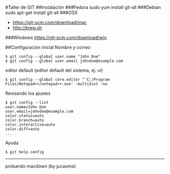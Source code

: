 #Taller de GIT
##Instalación
###Fedora
sudo yum install git-all
###Debian
sudo apt-get install git-all
###OSX
* https://git-scm.com/download/mac
* http://brew.sh

###Windows
https://git-scm.com/download/win

##Configuración inicial
Nombre y correo

	$ git config --global user.name "John Doe"	$ git config --global user.email johndoe@example.com

editor default (editor default del sistema, ej. vi)

	$ git config --global core.editor "'C:/Program Files/Notepad++/notepad++.exe' -multiInst -no

Revisando los ajustes

```
$ git config --list
user.name=John Doe
user.email=johndoe@example.com
color.status=auto
color.branch=auto
color.interactive=auto
color.diff=auto
...
```

Ayuda

	$ git help config
	
----
probando macdown (by jucaoma)